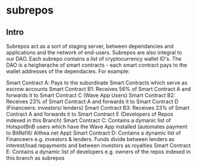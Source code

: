 # subrepos

## Intro

Subrepos act as a sort of staging server, between dependancies and applications and the network of end-users.
Subrepos are also integral to our DAO. Each subrepo contains a list of cryptocurrency wallet ID's.
The DAO is a heigherache of smart contracts - each smart contract pays to the wallet addresses of the dependacies. 
For example:

Smart Contract A: Pays to the subordinate Smart Contracts which serve as escrow accounts
Smart Contract B1: Receives 56% of Smart Contract A and forwards it to Smart Contract C (Wave App Users)
Smart Contract B2: Receives 23% of Smart Contract A and forwards it to Smart Contract D (Financeers: investors/ lenders) 
Smart Contract B3: Receives 23% of Smart Contract A and forwards it to Smart Contract E (Developers of Repos indexed in this Branch)
Smart Contract C: Contains a dymanic list of HotspotBnB users which have the Wave App installed (automates payment to BitRefill/ Althea.net App)
Smart Contract D: Contains a dynamic list of Financeers e.g. investors & lenders. Funds divide between lenders as interest/load repayments and between investors as royalties
Smart Contract E: Contains a dynamic list of developers e.g. owners of the repos indexed in this branch as subrepos



